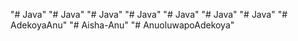 "# Java" 
"# Java" 
"# Java" 
"# Java" 
"# Java" 
"# Java" 
"# Java" 
"# AdekoyaAnu" 
"# Aisha-Anu" 
"# AnuoluwapoAdekoya" 
